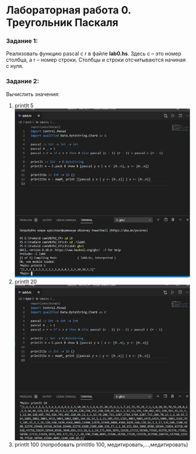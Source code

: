 # Лабораторная работа 0. Треугольник Паскаля
### Задание 1: 
Реализовать функцию pascal c r в файле __lab0.hs__. Здесь c – это номер столбца, а r – номер строки. Столбцы и строки отсчитываются начиная с нуля.  
### Задание 2: 
Вычислить значения:  
1)	printIt 5  
![img](img/task2.1.png)  
2)	printIt 20  
![img](img/task2.2.png)  
3)	printIt 100 (попробовать printItIo 100, медитировать,…,медитировать)